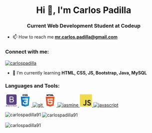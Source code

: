 <h1 align="center">Hi 👋, I'm Carlos Padilla</h1>
<h3 align="center">Current Web Development Student at Codeup</h3>

- 📫 How to reach me **mr.carlos.padilla@gmail.com**

<h3 align="left">Connect with me:</h3>
<p align="left">
<a href="https://linkedin.com/in/carlospadilla91" target="blank"><img align="center" src="https://img.shields.io/badge/LinkedIn-blue?style=flat&logo=linkedin&labelColor=blue" alt="carlospadilla" /></a>
</p>

- 🌱 I’m currently learning **HTML, CSS, JS, Bootstrap, Java, MySQL**

<h3 align="left">Languages and Tools:</h3>
<p align="left"> <a href="https://getbootstrap.com" target="_blank"> <img src="https://raw.githubusercontent.com/devicons/devicon/master/icons/bootstrap/bootstrap-plain-wordmark.svg" alt="bootstrap" width="40" height="40"/> </a> <a href="https://www.w3schools.com/css/" target="_blank"> <img src="https://raw.githubusercontent.com/devicons/devicon/master/icons/css3/css3-original-wordmark.svg" alt="css3" width="40" height="40"/> </a> <a href="https://git-scm.com/" target="_blank"> <img src="https://www.vectorlogo.zone/logos/git-scm/git-scm-icon.svg" alt="git" width="40" height="40"/> </a> <a href="https://www.w3.org/html/" target="_blank"> <img src="https://raw.githubusercontent.com/devicons/devicon/master/icons/html5/html5-original-wordmark.svg" alt="html5" width="40" height="40"/> </a> <a href="https://jasmine.github.io/" target="_blank"> <img src="https://www.vectorlogo.zone/logos/jasmine/jasmine-icon.svg" alt="jasmine" width="40" height="40"/> </a> <a href="https://developer.mozilla.org/en-US/docs/Web/JavaScript" target="_blank"> <img src="https://raw.githubusercontent.com/devicons/devicon/master/icons/javascript/javascript-original.svg" alt="javascript" width="40" height="40"/> </a> <a href="https://www.java.com/en/" target="_blank"> <img src="https://raw.githubusercontent.com/jmnote/z-icons/master/svg/java.svg" alt="javascript" width="40" height="40"/> </a> </p>

<p><img align="left" src="https://github-readme-stats.vercel.app/api/top-langs?username=carlospadilla91&show_icons=true&locale=en&layout=compact" alt="carlospadilla91" /></p>

<p>&nbsp;<img align="center" src="https://github-readme-stats.vercel.app/api?username=carlospadilla91&show_icons=true&locale=en" alt="carlospadilla91" /></p>

<p><img align="center" src="https://github-readme-streak-stats.herokuapp.com/?user=carlospadilla91&" alt="carlospadilla91" /></p>
